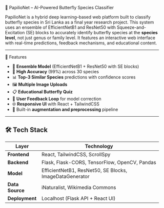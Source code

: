 🦋 PapilioNet – AI-Powered Butterfly Species Classifier

PapilioNet is a hybrid deep learning–based web platform built to classify butterfly species in Sri Lanka as a final year research project. 
This system uses an ensemble of EfficientNetB1 and ResNet50 with Squeeze-and-Excitation (SE) blocks to accurately identify butterfly species at the **species level**, not just genus or family level. 
It features an interactive web interface with real-time predictions, feedback mechanisms, and educational content.

---

📌 Features

- 🧠 **Ensemble Model** (EfficientNetB1 + ResNet50 with SE blocks)
- 🎯 **High Accuracy** (99%) across 30 species
- 📊 **Top-3 Similar Species** predictions with confidence scores
- 🖼️ **Multiple Image Uploads**
- 📋 **Educational Butterfly Quiz**
- 🔁 **User Feedback Loop** for model correction
- 🌐 **Responsive UI** with React + TailwindCSS
- 🧪 Built-in **augmentation and preprocessing** pipeline

---

## 🛠️ Tech Stack

| Layer          | Technology                                               |
|----------------|-----------------------------------------------------------|
| **Frontend**   | React, TailwindCSS, ScrollSpy                             |
| **Backend**    | Flask, Flask-CORS, TensorFlow, OpenCV, Pandas             |
| **Model**      | EfficientNetB1, ResNet50, SE Blocks, ImageDataGenerator   |
| **Data Source**| iNaturalist, Wikimedia Commons                            |
| **Deployment** | Localhost (Flask API + React UI)                          |
